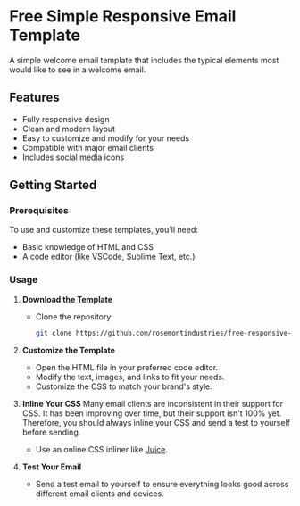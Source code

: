 # Free Simple Responsive Email Template

A simple welcome email template that includes the typical elements most would like to see in a welcome email.

## Features
- Fully responsive design
- Clean and modern layout
- Easy to customize and modify for your needs
- Compatible with major email clients
- Includes social media icons

## Getting Started

### Prerequisites
To use and customize these templates, you'll need:
- Basic knowledge of HTML and CSS
- A code editor (like VSCode, Sublime Text, etc.)

### Usage
1. **Download the Template**
   - Clone the repository:
     ```bash
     git clone https://github.com/rosemontindustries/free-responsive-welcome-email-template.git
     ```

2. **Customize the Template**
   - Open the HTML file in your preferred code editor.
   - Modify the text, images, and links to fit your needs.
   - Customize the CSS to match your brand's style.

3. **Inline Your CSS**
   Many email clients are inconsistent in their support for CSS. It has been improving over time, but their support isn't 100% yet. Therefore, you should always inline your CSS and send a test to yourself before sending.
   - Use an online CSS inliner like [Juice](https://automattic.github.io/juice/).

4. **Test Your Email**
   - Send a test email to yourself to ensure everything looks good across different email clients and devices.

